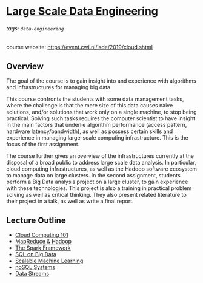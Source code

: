 # [Large Scale Data Engineering](https://hackmd.io/@distributed-systems-engineering/large-scale-data-engineering)

###### tags: `data-engineering`

course website: https://event.cwi.nl/lsde/2019/cloud.shtml

## Overview 

The goal of the course is to gain insight into and experience with algorithms and infrastructures for managing big data.

This course confronts the students with some data management tasks, where the challenge is that the mere size of this data causes naive solutions, and/or solutions that work only on a single machine, to stop being practical. Solving such tasks requires the computer scientist to have insight in the main factors that underlie algorithm performance (access pattern, hardware latency/bandwidth), as well as possess certain skills and experience in managing large-scale computing infrastructure. This is the focus of the first assignment.

The course further gives an overview of the infrastructures currently at the disposal of a broad public to address large scale data analysis. In particular, cloud computing infrastructures, as well as the Hadoop software ecosystem to manage data on large clusters. In the second assignment, students perform a Big Data analysis project on a large cluster, to gain experience with these technologies. This project is also a training in practical problem solving as well as critical thinking. They also present related literature to their project in a talk, as well as write a final report.

## Lecture Outline

- [Cloud Computing 101](https://hackmd.io/@distributed-systems-engineering/cloud-computing)
- [MapReduce & Hadoop](https://hackmd.io/@distributed-systems-engineering/mapreduce-hadoop)
- [The Spark Framework](https://hackmd.io/@distributed-systems-engineering/spark)
- [SQL on Big Data](https://hackmd.io/@distributed-systems-engineering/sql-on-bigdata)
- [Scalable Machine Learning](https://hackmd.io/@distributed-systems-engineering/scalable-ml)
- [noSQL Systems](https://hackmd.io/@distributed-systems-engineering/nosql-systems)
- [Data Streams](https://hackmd.io/@distributed-systems-engineering/data-streams)

